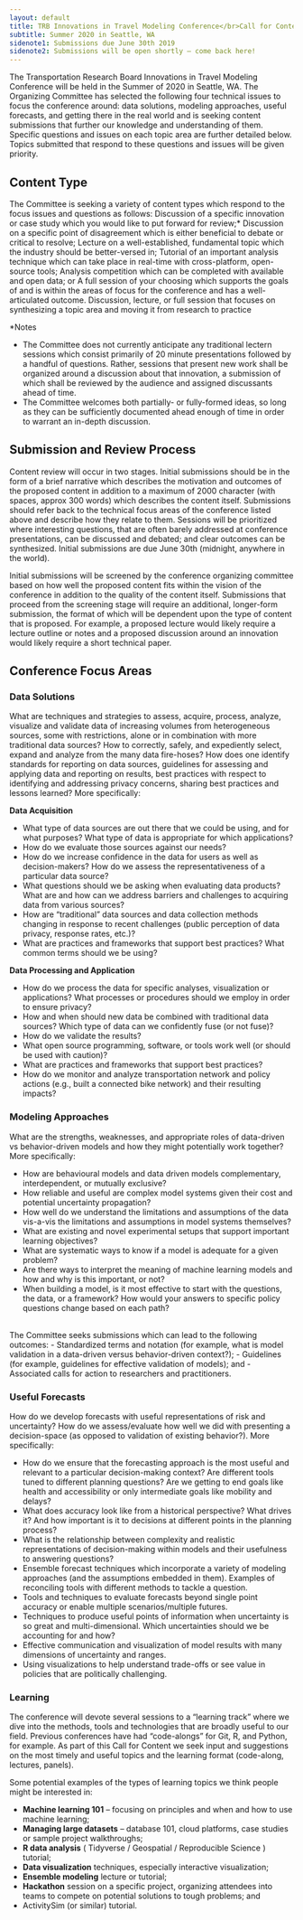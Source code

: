 ```yaml
---
layout: default
title: TRB Innovations in Travel Modeling Conference</br>Call for Content
subtitle: Summer 2020 in Seattle, WA
sidenote1: Submissions due June 30th 2019
sidenote2: Submissions will be open shortly – come back here!
---
```

The Transportation Research Board Innovations in Travel Modeling Conference will be held in the Summer of 2020 in Seattle, WA. The Organizing Committee has selected the following four technical issues to focus the conference around: data solutions, modeling approaches, useful forecasts, and getting there in the real world and is seeking content submissions that further our knowledge and understanding of them.  Specific questions and issues on each topic area are further detailed below. Topics submitted that respond to these questions and issues will be given priority.  

## Content Type
The Committee is seeking a variety of content types which respond to the focus issues and questions as follows:
Discussion of a specific innovation or case study which you would like to put forward for review;*
Discussion on a specific point of disagreement which is either beneficial to debate or critical to resolve;
Lecture on a well-established, fundamental topic which the industry should be better-versed in;
Tutorial of an important analysis technique which can take place in real-time with cross-platform, open-source tools;
Analysis competition which can be completed with available and open data; or
A full session of your choosing which supports the goals of and is within the areas of focus for the conference and has a well-articulated outcome.
Discussion, lecture, or full session that focuses on synthesizing a topic area and moving it from research to practice

\*Notes  
 - The Committee does not currently anticipate any traditional lectern sessions which consist primarily of 20 minute presentations followed by a handful of questions.  Rather, sessions that present new work shall be organized around a discussion about that innovation, a submission of which shall be reviewed by the audience and assigned discussants ahead of time.  
 - The Committee welcomes both partially- or fully-formed ideas, so long as they can be sufficiently documented ahead enough of time in order to warrant an in-depth discussion.  

## Submission and Review Process
Content review will occur in two stages.  Initial submissions should be in the form of a brief narrative which describes the motivation and outcomes of the proposed content in addition to a maximum of 2000 character (with spaces, approx 300 words) which describes the content itself.  Submissions should refer back to the technical focus areas of the conference listed above and describe how they relate to them. Sessions will be prioritized where interesting questions, that are often barely addressed at conference presentations, can be discussed and debated; and clear outcomes can be synthesized. Initial submissions are due June 30th (midnight, anywhere in the world).

Initial submissions will be screened by the conference organizing committee based on how well the proposed content fits within the vision of the conference in addition to the quality of the content itself.  Submissions that proceed from the screening stage will require an additional, longer-form submission, the format of which will be dependent upon the type of content that is proposed.  For example, a proposed lecture would likely require a lecture outline or notes and a proposed discussion around an innovation would likely require a short technical paper.

## Conference Focus Areas
### Data Solutions
What are techniques and strategies to assess, acquire, process, analyze, visualize and validate data of increasing volumes from heterogeneous sources, some with restrictions, alone or in combination with more traditional data sources? How to correctly, safely, and expediently select, expand and analyze from the many data fire-hoses? How does one identify standards for reporting on data sources, guidelines for assessing and applying data and reporting on results, best practices with respect to identifying and addressing privacy concerns, sharing best practices and lessons learned? More specifically:

**Data Acquisition**
 - What type of data sources are out there that we could be using, and for what purposes? What type of data is appropriate for which applications?   
 - How do we evaluate those sources against our needs?  
 - How do we increase confidence in the data for users as well as decision-makers? How do we assess the representativeness of a particular data source?  
 - What questions should we be asking when evaluating data products? What are and how can we address barriers and challenges to acquiring data from various sources?  
 - How are “traditional” data sources and data collection methods changing in response to recent challenges (public perception of data privacy, response rates, etc.)?  
 - What are practices and frameworks that support best practices?  What common terms should we be using?  

**Data Processing and Application**
 - How do we process the data for specific analyses, visualization or applications?  What processes or procedures should we employ in order to ensure privacy?  
 - How and when should new data be combined with traditional data sources? Which type of data can we confidently fuse (or not fuse)?  
 - How do we validate the results?   
 - What open source programming, software, or tools work well (or should be used with caution)?  
 - What are practices and frameworks that support best practices?  
 - How do we monitor and analyze transportation network and policy actions (e.g., built a connected bike network) and their resulting impacts?  

### Modeling Approaches
What are the strengths, weaknesses, and appropriate roles of data-driven vs behavior-driven models and how they might potentially work together? More specifically:

 - How are behavioural models and data driven models complementary, interdependent, or mutually exclusive?  
 - How reliable and useful are complex model systems given their cost and potential uncertainty propagation?  
 - How well do we understand the limitations and assumptions of the data vis-a-vis the limitations and assumptions in model systems themselves?  
 - What are existing and novel experimental setups that support important learning objectives?  
 - What are systematic ways to know if a model is adequate for a given problem?  
 - Are there ways to interpret the meaning of machine learning models and how and why is this important, or not?  
 - When building a model, is it most effective to start with the questions, the data, or a framework? How would your answers to specific policy questions change based on each path?  

<br/>
The Committee seeks submissions which can lead to the following outcomes:
 - Standardized terms and notation (for example, what is model validation in a data-driven versus behavior-driven context?);  
 - Guidelines (for example, guidelines for effective validation of models); and  
 - Associated calls for action to researchers and practitioners.  

### Useful Forecasts
How do we develop forecasts with useful representations of risk and uncertainty? How do we assess/evaluate how well we did with presenting a decision-space (as opposed to validation of existing behavior?).  More specifically:

 - How do we ensure that the forecasting approach is the most useful and relevant to a particular decision-making context? Are different tools tuned to different planning questions? Are we getting to end goals like health and accessibility or only intermediate goals like mobility and delays?  
 - What does accuracy look like from a historical perspective? What drives it? And how important is it to decisions at different points in the planning process?  
 - What is the relationship between complexity and realistic representations of decision-making within models and their usefulness to answering questions?  
 - Ensemble forecast techniques which incorporate a variety of modeling approaches (and the assumptions embedded in them). Examples of reconciling tools with different methods to tackle a question.  
 - Tools and techniques to evaluate forecasts beyond single point accuracy or enable multiple scenarios/multiple futures.  
 - Techniques to produce useful points of information when uncertainty is so great and multi-dimensional. Which uncertainties should we be accounting for and how?  
 - Effective communication and visualization of model results with many dimensions of uncertainty and ranges.  
 - Using visualizations to help understand trade-offs or see value in policies that are politically challenging.  

### Learning
The conference will devote several sessions to a “learning track” where we dive into the methods, tools and technologies that are broadly useful to our field. Previous conferences have had “code-alongs” for Git, R, and Python, for example. As part of this Call for Content we seek input and suggestions on the most timely and useful topics and the learning format (code-along, lectures, panels).

Some potential examples of the types of learning topics we think people might be interested in:
 - **Machine learning 101** – focusing on principles and when and how to use machine learning;  
 - **Managing large datasets** – database 101, cloud platforms, case studies or sample project walkthroughs;  
 - **R data analysis** ( Tidyverse / Geospatial / Reproducible Science ) tutorial;  
 - **Data visualization** techniques, especially interactive visualization;  
 - **Ensemble modeling** lecture or tutorial;  
 - **Hackathon** session on a specific project, organizing attendees into teams to compete on potential solutions to tough problems; and  
 - ActivitySim (or similar) tutorial.  
